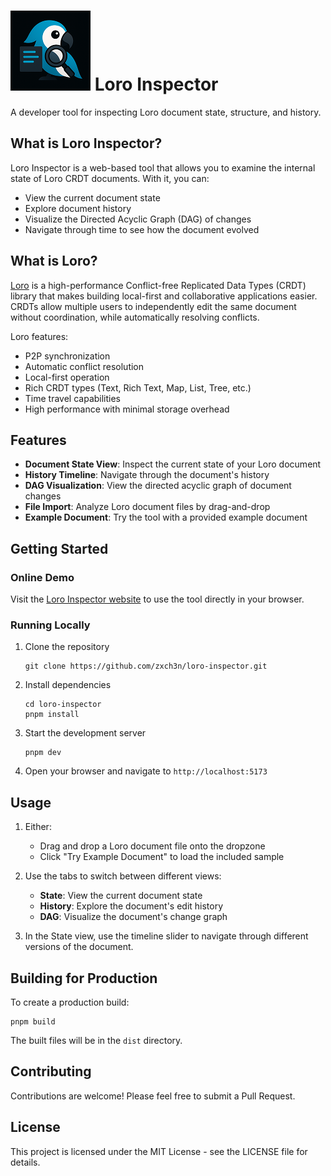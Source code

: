 # ![](./public/icon.png) Loro Inspector

A developer tool for inspecting Loro document state, structure, and history.

## What is Loro Inspector?

Loro Inspector is a web-based tool that allows you to examine the internal state
of Loro CRDT documents. With it, you can:

- View the current document state
- Explore document history
- Visualize the Directed Acyclic Graph (DAG) of changes
- Navigate through time to see how the document evolved

## What is Loro?

[Loro](https://loro.dev/) is a high-performance Conflict-free Replicated Data
Types (CRDT) library that makes building local-first and collaborative
applications easier. CRDTs allow multiple users to independently edit the same
document without coordination, while automatically resolving conflicts.

Loro features:

- P2P synchronization
- Automatic conflict resolution
- Local-first operation
- Rich CRDT types (Text, Rich Text, Map, List, Tree, etc.)
- Time travel capabilities
- High performance with minimal storage overhead

## Features

- **Document State View**: Inspect the current state of your Loro document
- **History Timeline**: Navigate through the document's history
- **DAG Visualization**: View the directed acyclic graph of document changes
- **File Import**: Analyze Loro document files by drag-and-drop
- **Example Document**: Try the tool with a provided example document

## Getting Started

### Online Demo

Visit the [Loro Inspector website](https://loro-inspector.vercel.app/) to use
the tool directly in your browser.

### Running Locally

1. Clone the repository
   ```
   git clone https://github.com/zxch3n/loro-inspector.git
   ```

2. Install dependencies
   ```
   cd loro-inspector
   pnpm install
   ```

3. Start the development server
   ```
   pnpm dev
   ```

4. Open your browser and navigate to `http://localhost:5173`

## Usage

1. Either:
   - Drag and drop a Loro document file onto the dropzone
   - Click "Try Example Document" to load the included sample

2. Use the tabs to switch between different views:
   - **State**: View the current document state
   - **History**: Explore the document's edit history
   - **DAG**: Visualize the document's change graph

3. In the State view, use the timeline slider to navigate through different
   versions of the document.

## Building for Production

To create a production build:

```
pnpm build
```

The built files will be in the `dist` directory.

## Contributing

Contributions are welcome! Please feel free to submit a Pull Request.

## License

This project is licensed under the MIT License - see the LICENSE file for
details.
